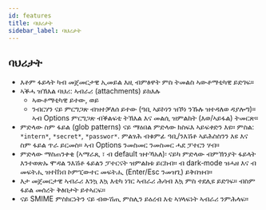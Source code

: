 ```yaml
---
id: features
title: ባህሪታት
sidebar_label: ባህሪታት
---
```


## ባህሪታት

- እቶም ፋይላት ካብ መጀመርታዊ ኢመይል እዚ ብምፅዋት ምስ ትመልስ ኣውቶማቲካዊ ይድገፍ።
- ኣቕሓ ዝኽእል ባህሪ: ኣብራሪ (attachments) ይክእሉ
  - ኣውቶማቲካዊ ይተው, ወይ
  - ንብርሃን ናይ ምርግጋጽ ብዝተቓለሰ ይተው (ዓቢ ኣይኮነን ዝኾነ ንኹሉ ዝተዳለወ ዳያሎግ)። ኣብ Options ምርግጋጽ ብቕልፍቲ ትኽእል እና መልሲ ዝምልከት (እወ/ኣይፋል) ትመርጽ።
- ምድላው ስም ፋይል (glob patterns) ናይ ማዕበል ምድላው ክስፍእ ኣይፍቀድን እዩ። ምስል: `*intern*`, `*secret*`, `*passwor*`.
  ምልፃሕ ብቁምፊ ዓቢ/ንእሽቶ ኣይሕስስንን እዩ እና ስም ፋይል ጥራ ይርመስ። ኣብ Options ንመስመር ንመስመር ሓደ ፓተርን ሃብ።
- ምድላው ማስጠንቀቂ (ኣማራጺ ፣ ብ default ዝተኻአለ)፡ ናይካ ምድላው ብምኽንያት ፋይላት እንተወጽኡ ሞዳል ንእሽቶ ፋይልን ፓተርናት ዝምልከቱ ይርከብ። ብ dark‑mode ዝሓዘ እና ብ መፍትሒ ዝተቨነበ ኮምፒውተር መፍትሒ (Enter/Esc ንመዝጊ) ይቅበዝብ።
- እታ መጀመርታዊ ኣብራሪ እንኳ እኳ እቲካ ነገር ኣብራሪ ሕሳብ እኳ ምስ ተደሊዩ ይድገፍ። ብስም ፋይል መሰረት ቅፅበታት ይተኣርፍ።
- ናይ SMIME ምስክርነትን ናይ ብውሽጢ ምስሊን ይዕረብ እቲ ኣሃላፍነት ኣብራሪ ንምሕላፍ።
